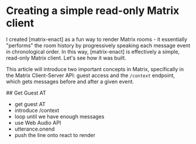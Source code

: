 # Creating a simple read-only Matrix client

I created [matrix-enact] as a fun way to render Matrix rooms - it essentially "performs" the room history by progressively speaking each message event in chronological order. In this way, [matrix-enact] is effectively a simple, read-only Matrix client. Let's see how it was built.

This article will introduce two important concepts in Matrix, specifically in the Matrix Client-Server API: guest access and the `/context` endpoint, which gets messages before and after a given event.

## Get Guest AT



* get guest AT
* introduce /context
* loop until we have enough messages
* use Web Audio API
* utterance.onend
* push the line onto react to render